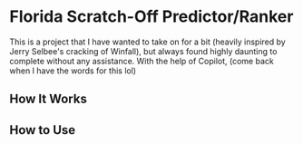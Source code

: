 # Florida Scratch-Off Predictor/Ranker
This is a project that I have wanted to take on for a bit (heavily inspired by Jerry Selbee's cracking of Winfall), but always found highly daunting to complete without any assistance. With the help of Copilot, (come back when I have the words for this lol)
## How It Works
## How to Use
